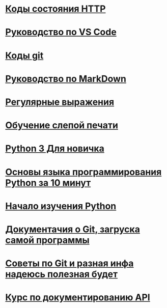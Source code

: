 # [Коды состояния HTTP](https://restapitutorial.ru/httpstatuscodes.HTML)
# [Руководство по VS Code](https://code.visualstudio.com/docs)
# [Коды git](https://secretive-grain-771.notion.site/1-29b30ec8b9134c79bf20bf82d6ef47e5)
# [Руководство по MarkDown](https://akawah.ru/linux/markdown.html)
# [Регулярные выражения](https://ru.m.wikipedia.org/wiki/Регулярные_выражения)
# [Обучение слепой печати](https://www.typingclub.com/)
# [Python 3 Для новичка](https://pythonworld.ru/samouchitel-python)
# [Основы языка программирования Python за 10 минут](https://habr.com/ru/post/31180/)
# [Начало изучения Python](https://all-python.ru/osnovy/nachalo-izucheniya.html#zachem-uchit-python)
# [Документачия о Git, загруска самой программы](https://git-scm.com/about)
# [Советы по Git и разная инфа надеюсь полезная будет](https://www.gitkraken.com/gitkon/2022-conference?__hstc=150103785.d063036c6db7242d835bcd8d8460c64f.1666518402507.1666518402507.1670442599074.2&__hssc=150103785.1.1670442599074&__hsfp=1172026455#git-tips)
# [Курс по документированию API](https://starkovden.github.io/overview-specification-formats.HTML)
